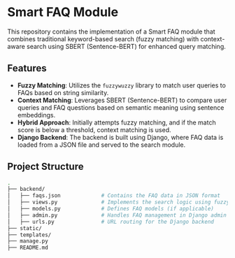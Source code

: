# Smart FAQ Module

This repository contains the implementation of a Smart FAQ module that combines traditional keyword-based search (fuzzy matching) with context-aware search using SBERT (Sentence-BERT) for enhanced query matching.

## Features

- **Fuzzy Matching**: Utilizes the `fuzzywuzzy` library to match user queries to FAQs based on string similarity.
- **Context Matching**: Leverages SBERT (Sentence-BERT) to compare user queries and FAQ questions based on semantic meaning using sentence embeddings.
- **Hybrid Approach**: Initially attempts fuzzy matching, and if the match score is below a threshold, context matching is used.
- **Django Backend**: The backend is built using Django, where FAQ data is loaded from a JSON file and served to the search module.

## Project Structure

```bash
.
├── backend/
│   ├── faqs.json             # Contains the FAQ data in JSON format
│   ├── views.py              # Implements the search logic using fuzzy matching and SBERT
│   ├── models.py             # Defines FAQ models (if applicable)
│   ├── admin.py              # Handles FAQ management in Django admin
│   ├── urls.py               # URL routing for the Django backend
├── static/
├── templates/
├── manage.py
├── README.md
